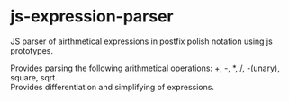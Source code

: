 # js-expression-parser
JS parser of airthmetical expressions in postfix polish notation using js prototypes.

Provides parsing the following arithmetical operations: +, -, *, /, -(unary), square, sqrt. <br/>
Provides differentiation and simplifying of expressions.
